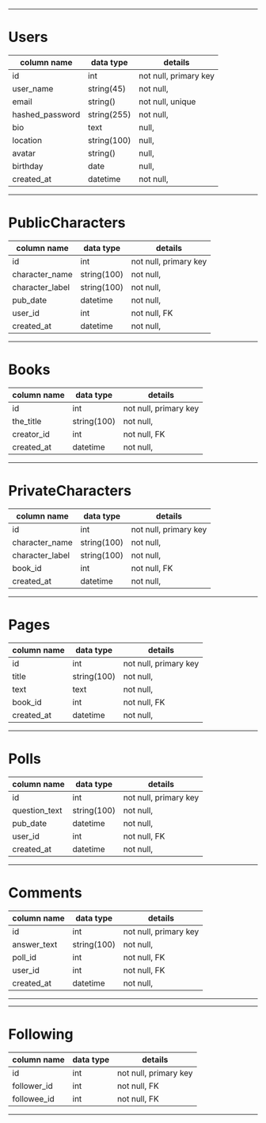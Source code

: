 -----------------------------------------------------------
# Users
| column name    | data type     | details               |
|----------------|---------------|-----------------------|
| id             | int           | not null, primary key |
| user_name      | string(45)    | not null,             |
| email          | string()      | not null, unique      |
| hashed_password| string(255)   | not null,             |
| bio            | text          | null,                 |
| location       | string(100)   | null,                 |
| avatar         | string()      | null,                 |
| birthday       | date          | null,                 |
| created_at     | datetime      | not null,             |

-----------------------------------------------------------
# PublicCharacters
| column name    | data type     | details               |
|----------------|---------------|-----------------------|
| id             | int           | not null, primary key |
| character_name | string(100)   | not null,             |
| character_label| string(100)   | not null,             |
| pub_date       | datetime      | not null,             |
| user_id        | int           | not null, FK          |
| created_at     | datetime      | not null,             |



-----------------------------------------------------------
# Books
| column name    | data type     | details               |
|----------------|---------------|-----------------------|
| id             | int           | not null, primary key |
| the_title      | string(100)   | not null,             |
| creator_id     | int           | not null, FK          |
| created_at     | datetime      | not null,             |


-----------------------------------------------------------
# PrivateCharacters
| column name    | data type     | details               |
|----------------|---------------|-----------------------|
| id             | int           | not null, primary key |
| character_name | string(100)   | not null,             |
| character_label| string(100)   | not null,             |
| book_id        | int           | not null, FK          |
| created_at     | datetime      | not null,             |

-----------------------------------------------------------
# Pages
| column name    | data type     | details               |
|----------------|---------------|-----------------------|
| id             | int           | not null, primary key |
| title          | string(100)   | not null,             |
| text           | text          | not null,             |
| book_id        | int           | not null, FK          |
| created_at     | datetime      | not null,             |





-----------------------------------------------------------
# Polls
| column name    | data type     | details               |
|----------------|---------------|-----------------------|
| id             | int           | not null, primary key |
| question_text  | string(100)   | not null,             |
| pub_date       | datetime      | not null,             |
| user_id        | int           | not null, FK          |
| created_at     | datetime      | not null,             |



-----------------------------------------------------------
# Comments
| column name    | data type     | details               |
|----------------|---------------|-----------------------|
| id             | int           | not null, primary key |
| answer_text    | string(100)   | not null,             |
| poll_id        | int           | not null, FK          |
| user_id        | int           | not null, FK          |
| created_at     | datetime      | not null,             |

-----------------------------------------------------------



-----------------------------------------------------------
# Following
| column name    | data type     | details               |
|----------------|---------------|-----------------------|
| id             | int           | not null, primary key |
| follower_id    | int           | not null, FK          |
| followee_id    | int           | not null, FK          |
-----------------------------------------------------------
